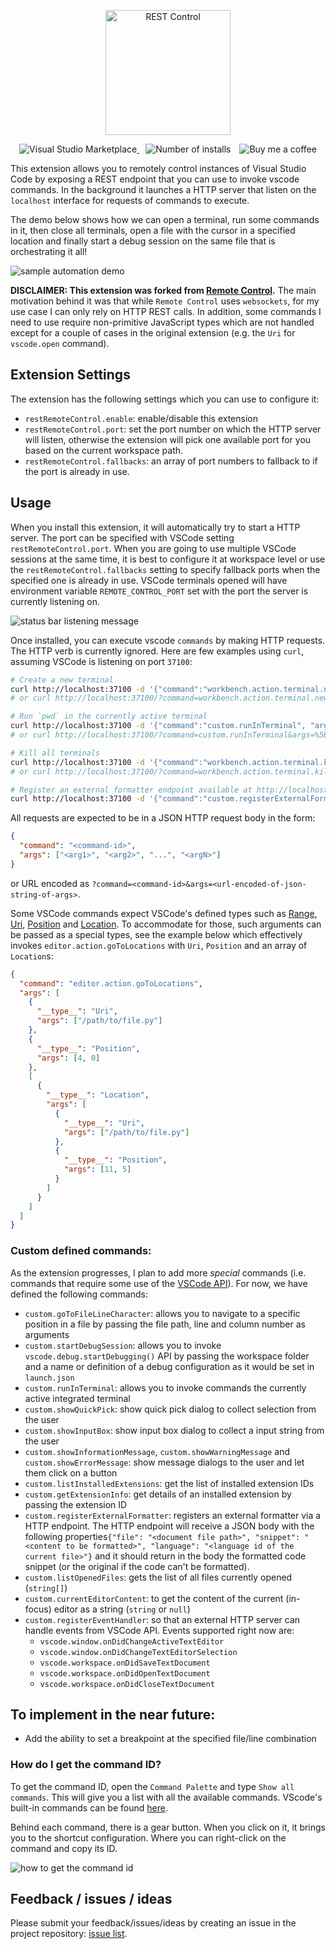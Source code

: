 <p align="center">
  <a href="https://marketplace.visualstudio.com/items?itemName=dpar39.vscode-rest-control">
    <img alt="REST Control" src="./assets/logo.drawio.png" height="200">
  </a>
</p>

<p align="center">
  <a href="https://marketplace.visualstudio.com/items?itemName=dpar39.vscode-rest-control" title="Check it out on the Visual Studio Marketplace">
    <img src="https://vscode-marketplace-badge.vercel.app/api/badge/version/dpar39.vscode-rest-control" alt="Visual Studio Marketplace" style="display: inline-block" />
  </a>

  <img src="https://vscode-marketplace-badge.vercel.app/api/badge/installs/dpar39.vscode-rest-control" alt="Number of installs"  style="display: inline-block;margin-left:10px" />

  <a href="https://www.buymeacoffee.com/dpar39" title="Buy me a coffee" style="margin-left:10px">
    <img src="https://img.shields.io/badge/Buy%20me%20a%20coffee-$3-blue?logo=buy-me-a-coffee&style=flat" alt="Buy me a coffee" style="display: inline-block" />
  </a>
</p>

This extension allows you to remotely control instances of Visual Studio Code by exposing a REST endpoint that you can use to invoke vscode commands. In the background it launches a HTTP server that listen on the `localhost` interface for requests of commands to execute.

The demo below shows how we can open a terminal, run some commands in it, then close all terminals, open a file with the cursor in a specified location and finally start a debug session on the same file that is orchestrating it all!

![sample automation demo](assets/automation-demo.gif)

**DISCLAIMER: This extension was forked from [Remote Control](https://github.com/estruyf/vscode-remote-control).**
The main motivation behind it was that while `Remote Control` uses `websockets`, for my use case I can only rely on HTTP REST calls. In addition, some commands I need to use require non-primitive JavaScript types which are not handled except for a couple of cases in the original extension (e.g. the `Uri` for `vscode.open` command).

## Extension Settings

The extension has the following settings which you can use to configure it:

- `restRemoteControl.enable`: enable/disable this extension
- `restRemoteControl.port`: set the port number on which the HTTP server will listen, otherwise the extension will pick one available port for you based on the current workspace path.
- `restRemoteControl.fallbacks`: an array of port numbers to fallback to if the port is already in use.

## Usage

When you install this extension, it will automatically try to start a HTTP server. The port can be specified with VSCode setting `restRemoteControl.port`. When you are going to use multiple VSCode sessions at the same time, it is best to configure it at workspace level or use the `restRemoteControl.fallbacks` setting to specify fallback ports when the specified one is already in use. VSCode terminals opened will have environment variable `REMOTE_CONTROL_PORT` set with the port the server is currently listening on.

![status bar listening message](assets/statusbar-item.png)


Once installed, you can execute vscode `commands` by making HTTP requests. The HTTP verb is currently ignored. Here are few examples using `curl`, assuming VSCode is listening on port `37100`:

```bash
# Create a new terminal
curl http://localhost:37100 -d '{"command":"workbench.action.terminal.new"}' 
# or curl http://localhost:37100/?command=workbench.action.terminal.new

# Run `pwd` in the currently active terminal
curl http://localhost:37100 -d '{"command":"custom.runInTerminal", "args": ["pwd"]}'
# or curl http://localhost:37100/?command=custom.runInTerminal&args=%5B%22pwd%22%5D

# Kill all terminals
curl http://localhost:37100 -d '{"command":"workbench.action.terminal.killAll"}'
# or curl http://localhost:37100/?command=workbench.action.terminal.killAll

# Register an external formatter endpoint available at http://localhost:12345 that accepts POST requests and formats C++ and Python code
curl http://localhost:37100 -d '{"command":"custom.registerExternalFormatter", "args":["http://localhost:12345", ["cpp", "python"], "POST"]}'
```

All requests are expected to be in a JSON HTTP request body in the form:
```json
{
  "command": "<command-id>",
  "args": ["<arg1>", "<arg2>", "...", "<argN>"]
}
```
or URL encoded as `?command=<command-id>&args=<url-encoded-of-json-string-of-args>`.

Some VSCode commands expect VSCode's defined types such as [Range](https://code.visualstudio.com/api/references/vscode-api#Range), [Uri](https://code.visualstudio.com/api/references/vscode-api#Uri), [Position](https://code.visualstudio.com/api/references/vscode-api#Position) and [Location](https://code.visualstudio.com/api/references/vscode-api#Location). To accommodate for those, such arguments can be passed as a special types, see the example below which effectively invokes `editor.action.goToLocations` with `Uri`, `Position` and an array of `Location`s:

```json
{
  "command": "editor.action.goToLocations",
  "args": [
    {
      "__type__": "Uri",
      "args": ["/path/to/file.py"]
    },
    {
      "__type__": "Position",
      "args": [4, 0]
    },
    [
      {
        "__type__": "Location",
        "args": [
          {
            "__type__": "Uri",
            "args": ["/path/to/file.py"]
          },
          {
            "__type__": "Position",
            "args": [11, 5]
          }
        ]
      }
    ]
  ]
}
```

### Custom defined commands:

As the extension progresses, I plan to add more _special_ commands (i.e. commands that require some use of the [VSCode API](https://code.visualstudio.com/api/references/vscode-api)). For now, we have defined the following commands:

- `custom.goToFileLineCharacter`: allows you to navigate to a specific position in a file by passing the file path, line and column number as arguments
- `custom.startDebugSession`: allows you to invoke `vscode.debug.startDebugging()` API by passing the workspace folder and a name or definition of a debug configuration as it would be set in `launch.json`
- `custom.runInTerminal`: allows you to invoke commands the currently active integrated terminal
- `custom.showQuickPick`: show quick pick dialog to collect selection from the user
- `custom.showInputBox`: show input box dialog to collect a input string from the user
- `custom.showInformationMessage`, `custom.showWarningMessage` and `custom.showErrorMessage`: show message dialogs to the user and let them click on a button
- `custom.listInstalledExtensions`: get the list of installed extension IDs
- `custom.getExtensionInfo`: get details of an installed extension by passing the extension ID
- `custom.registerExternalFormatter`: registers an external formatter via a HTTP endpoint. The HTTP endpoint will receive a JSON body with the following properties`{"file": "<document file path>", "snippet": "<content to be formatted>", "language": "<language id of the current file>"}` and it should return in the body the formatted code snippet (or the original if the code can't be formatted).
- `custom.listOpenedFiles`: gets the list of all files currently opened (`string[]`)
- `custom.currentEditorContent`: to get the content of the current (in-focus) editor as a string (`string` or `null`) 
- `custom.registerEventHandler`: so that an external HTTP server can handle events from VSCode API. Events supported right now are:
  - `vscode.window.onDidChangeActiveTextEditor`
  - `vscode.window.onDidChangeTextEditorSelection`
  - `vscode.workspace.onDidSaveTextDocument`
  - `vscode.workspace.onDidOpenTextDocument`
  - `vscode.workspace.onDidCloseTextDocument`

## To implement in the near future:
- Add the ability to set a breakpoint at the specified file/line combination


### How do I get the command ID?

To get the command ID, open the `Command Palette` and type `Show all commands`. This will give you a list with all the available commands. VScode's built-in commands can be found [here](https://code.visualstudio.com/api/references/commands).

Behind each command, there is a gear button. When you click on it, it brings you to the shortcut configuration. Where you can right-click on the command and copy its ID.

![how to get the command id](assets/command-id.png)

## Feedback / issues / ideas

Please submit your feedback/issues/ideas by creating an issue in the project repository: [issue list](https://github.com/dpar39/vscode-rest-control/issues).
